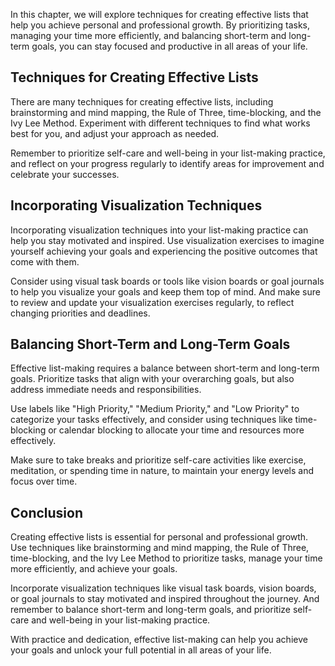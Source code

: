
In this chapter, we will explore techniques for creating effective lists that help you achieve personal and professional growth. By prioritizing tasks, managing your time more efficiently, and balancing short-term and long-term goals, you can stay focused and productive in all areas of your life.

Techniques for Creating Effective Lists
---------------------------------------

There are many techniques for creating effective lists, including brainstorming and mind mapping, the Rule of Three, time-blocking, and the Ivy Lee Method. Experiment with different techniques to find what works best for you, and adjust your approach as needed.

Remember to prioritize self-care and well-being in your list-making practice, and reflect on your progress regularly to identify areas for improvement and celebrate your successes.

Incorporating Visualization Techniques
--------------------------------------

Incorporating visualization techniques into your list-making practice can help you stay motivated and inspired. Use visualization exercises to imagine yourself achieving your goals and experiencing the positive outcomes that come with them.

Consider using visual task boards or tools like vision boards or goal journals to help you visualize your goals and keep them top of mind. And make sure to review and update your visualization exercises regularly, to reflect changing priorities and deadlines.

Balancing Short-Term and Long-Term Goals
----------------------------------------

Effective list-making requires a balance between short-term and long-term goals. Prioritize tasks that align with your overarching goals, but also address immediate needs and responsibilities.

Use labels like "High Priority," "Medium Priority," and "Low Priority" to categorize your tasks effectively, and consider using techniques like time-blocking or calendar blocking to allocate your time and resources more effectively.

Make sure to take breaks and prioritize self-care activities like exercise, meditation, or spending time in nature, to maintain your energy levels and focus over time.

Conclusion
----------

Creating effective lists is essential for personal and professional growth. Use techniques like brainstorming and mind mapping, the Rule of Three, time-blocking, and the Ivy Lee Method to prioritize tasks, manage your time more efficiently, and achieve your goals.

Incorporate visualization techniques like visual task boards, vision boards, or goal journals to stay motivated and inspired throughout the journey. And remember to balance short-term and long-term goals, and prioritize self-care and well-being in your list-making practice.

With practice and dedication, effective list-making can help you achieve your goals and unlock your full potential in all areas of your life.
